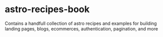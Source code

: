 # astro-recipes-book
Contains a handfull collection of astro recipes and examples for building landing pages, blogs, ecommerces, authentication, pagination, and more
